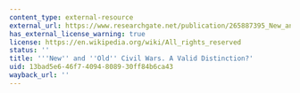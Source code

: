 ```yaml
---
content_type: external-resource
external_url: https://www.researchgate.net/publication/265887395_New_and_Old_Civil_Wars_A_Valid_Distinction
has_external_license_warning: true
license: https://en.wikipedia.org/wiki/All_rights_reserved
status: ''
title: '''New'' and ''Old'' Civil Wars. A Valid Distinction?'
uid: 13bad5e6-46f7-4094-8089-30ff84b6ca43
wayback_url: ''
---
```

